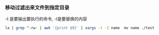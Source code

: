 
### 移动过滤出来文件到指定目录
-t 是要输出要执行的命令, -I是要替换的内容
```bash
la | grep ^-rw- | awk '{print $9}' | xargs -t -I name  mv name ./test
```
